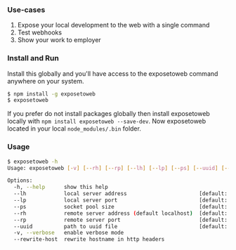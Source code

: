 
### Use-cases
1. Expose your local development to the web with a single command
1. Test webhooks
1. Show your work to employer

### Install and Run
Install this globally and you'll have access to the exposetoweb command anywhere on your system.
```bash
$ npm install -g exposetoweb
$ exposetoweb
```

If you prefer do not install packages globally then install exposetoweb locally with `npm install exposetoweb --save-dev`. Now exposetoweb located in your local `node_modules/.bin` folder.

### Usage
```bash
$ exposetoweb -h
Usage: exposetoweb [-v] [--rh] [--rp] [--lh] [--lp] [--ps] [--uuid] [--rewrite-host]

Options:
  -h, --help      show this help
  --lh            local server address                       [default: "localhost"]
  --lp            local server port                          [default: 3001]
  --ps            socket pool size                           [default: 10]
  --rh            remote server address (default localhost)  [default: "proxy.ldste.am"]
  --rp            remote server port                         [default: 5000]
  --uuid          path to uuid file                          [default: "~/.exposetoweb-uuid"]
  -v, --verbose   enable verbose mode
  --rewrite-host  rewrite hostname in http headers
```